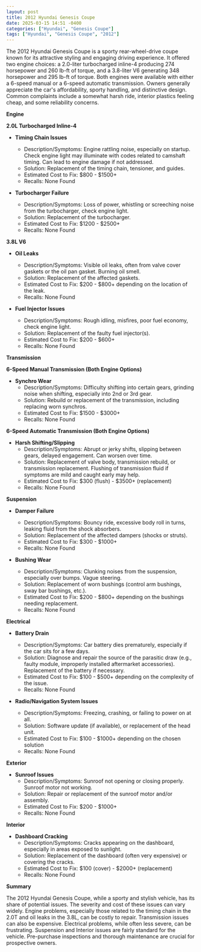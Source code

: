 ```yaml
---
layout: post
title: 2012 Hyundai Genesis Coupe
date: 2025-03-15 14:51 -0400
categories: ["Hyundai", "Genesis Coupe"]
tags: ["Hyundai", "Genesis Coupe", "2012"]
---
```

The 2012 Hyundai Genesis Coupe is a sporty rear-wheel-drive coupe known for its attractive styling and engaging driving experience. It offered two engine choices: a 2.0-liter turbocharged inline-4 producing 274 horsepower and 260 lb-ft of torque, and a 3.8-liter V6 generating 348 horsepower and 295 lb-ft of torque. Both engines were available with either a 6-speed manual or a 6-speed automatic transmission. Owners generally appreciate the car's affordability, sporty handling, and distinctive design. Common complaints include a somewhat harsh ride, interior plastics feeling cheap, and some reliability concerns.

**Engine**

**2.0L Turbocharged Inline-4**

*   **Timing Chain Issues**
    *   Description/Symptoms: Engine rattling noise, especially on startup. Check engine light may illuminate with codes related to camshaft timing. Can lead to engine damage if not addressed.
    *   Solution: Replacement of the timing chain, tensioner, and guides.
    *   Estimated Cost to Fix: $800 - $1500+
    *   Recalls: None Found

*   **Turbocharger Failure**
    *   Description/Symptoms: Loss of power, whistling or screeching noise from the turbocharger, check engine light.
    *   Solution: Replacement of the turbocharger.
    *   Estimated Cost to Fix: $1200 - $2500+
    *   Recalls: None Found

**3.8L V6**

*   **Oil Leaks**
    *   Description/Symptoms: Visible oil leaks, often from valve cover gaskets or the oil pan gasket. Burning oil smell.
    *   Solution: Replacement of the affected gaskets.
    *   Estimated Cost to Fix: $200 - $800+ depending on the location of the leak.
    *   Recalls: None Found

*   **Fuel Injector Issues**
    *   Description/Symptoms: Rough idling, misfires, poor fuel economy, check engine light.
    *   Solution: Replacement of the faulty fuel injector(s).
    *   Estimated Cost to Fix: $200 - $600+
    *   Recalls: None Found

**Transmission**

**6-Speed Manual Transmission (Both Engine Options)**

*   **Synchro Wear**
    *   Description/Symptoms: Difficulty shifting into certain gears, grinding noise when shifting, especially into 2nd or 3rd gear.
    *   Solution: Rebuild or replacement of the transmission, including replacing worn synchros.
    *   Estimated Cost to Fix: $1500 - $3000+
    *   Recalls: None Found

**6-Speed Automatic Transmission (Both Engine Options)**

*   **Harsh Shifting/Slipping**
    *   Description/Symptoms: Abrupt or jerky shifts, slipping between gears, delayed engagement. Can worsen over time.
    *   Solution: Replacement of valve body, transmission rebuild, or transmission replacement. Flushing of transmission fluid if symptoms are mild and caught early may help.
    *   Estimated Cost to Fix: $300 (flush) - $3500+ (replacement)
    *   Recalls: None Found

**Suspension**

*   **Damper Failure**
    *   Description/Symptoms: Bouncy ride, excessive body roll in turns, leaking fluid from the shock absorbers.
    *   Solution: Replacement of the affected dampers (shocks or struts).
    *   Estimated Cost to Fix: $300 - $1000+
    *   Recalls: None Found

*   **Bushing Wear**
    *   Description/Symptoms: Clunking noises from the suspension, especially over bumps. Vague steering.
    *   Solution: Replacement of worn bushings (control arm bushings, sway bar bushings, etc.).
    *   Estimated Cost to Fix: $200 - $800+ depending on the bushings needing replacement.
    *   Recalls: None Found

**Electrical**

*   **Battery Drain**
    *   Description/Symptoms: Car battery dies prematurely, especially if the car sits for a few days.
    *   Solution: Diagnose and repair the source of the parasitic draw (e.g., faulty module, improperly installed aftermarket accessories). Replacement of the battery if necessary.
    *   Estimated Cost to Fix: $100 - $500+ depending on the complexity of the issue.
    *   Recalls: None Found

*   **Radio/Navigation System Issues**
    *   Description/Symptoms: Freezing, crashing, or failing to power on at all.
    *   Solution: Software update (if available), or replacement of the head unit.
    *   Estimated Cost to Fix: $100 - $1000+ depending on the chosen solution
    *   Recalls: None Found

**Exterior**

*   **Sunroof Issues**
    *   Description/Symptoms: Sunroof not opening or closing properly. Sunroof motor not working.
    *   Solution: Repair or replacement of the sunroof motor and/or assembly.
    *   Estimated Cost to Fix: $200 - $1000+
    *   Recalls: None Found

**Interior**

*   **Dashboard Cracking**
    *   Description/Symptoms: Cracks appearing on the dashboard, especially in areas exposed to sunlight.
    *   Solution: Replacement of the dashboard (often very expensive) or covering the cracks.
    *   Estimated Cost to Fix: $100 (cover) - $2000+ (replacement)
    *   Recalls: None Found

**Summary**

The 2012 Hyundai Genesis Coupe, while a sporty and stylish vehicle, has its share of potential issues. The severity and cost of these issues can vary widely. Engine problems, especially those related to the timing chain in the 2.0T and oil leaks in the 3.8L, can be costly to repair. Transmission issues can also be expensive. Electrical problems, while often less severe, can be frustrating. Suspension and Interior issues are fairly standard for the vehicle. Pre-purchase inspections and thorough maintenance are crucial for prospective owners.

